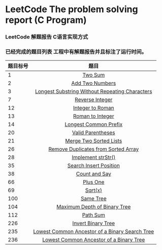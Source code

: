 # LeetCode The problem solving report (C Program)
### LeetCode 解题报告 C语言实现方式
### 已经完成的题目列表 工程中有解题报告并且标注了运行时间。

| 题目标号        | 题目           |
| -------------  |:-------------:|
| 1              | [Two Sum](https://leetcode.com/problems/two-sum/description/) |
| 2              | [Add Two Numbers](https://leetcode.com/problems/add-two-numbers/description/)      |
| 3              | [Longest Substring Without Repeating Characters](https://leetcode.com/problems/longest-substring-without-repeating-characters/description/)     |
| 7              | [Reverse Integer](https://leetcode.com/problems/reverse-integer/description/)     |
| 12             | [Integer to Roman](https://leetcode.com/problems/integer-to-roman/description/)     |
| 13             | [Roman to Integer](https://leetcode.com/problems/roman-to-integer/description/)     |
| 14             | [Longest Common Prefix](https://leetcode.com/problems/longest-common-prefix/description/)    |
| 20             | [Valid Parentheses](https://leetcode.com/problems/valid-parentheses/description/)     |
| 21             | [Merge Two Sorted Lists](https://leetcode.com/problems/merge-two-sorted-lists/description/)     |
| 26             | [Remove Duplicates from Sorted Array](https://leetcode.com/problems/remove-duplicates-from-sorted-array/description/)     |
| 28             | [Implement strStr()](https://leetcode.com/problems/implement-strstr/description/)     |
| 35             | [Search Insert Position](https://leetcode.com/problems/search-insert-position/description/)     |
| 38             | [Count and Say](https://leetcode.com/problems/count-and-say/description/)     |
| 66             | [Plus One](https://leetcode.com/problems/plus-one/description/)     |
| 69             | [Sqrt(x)](https://leetcode.com/problems/sqrtx/description/)     |
| 100            | [Same Tree](https://leetcode.com/problems/same-tree/description/)     |
| 104            | [Maximum Depth of Binary Tree](https://leetcode.com/problems/maximum-depth-of-binary-tree/description/)     |
| 112            | [ Path Sum](https://leetcode.com/problems/path-sum/description/)     |
| 226            | [Invert Binary Tree](https://leetcode.com/problems/invert-binary-tree/description/)     |
| 235            | [Lowest Common Ancestor of a Binary Search Tree](https://leetcode.com/problems/lowest-common-ancestor-of-a-binary-search-tree/description/)     |
| 236            | [Lowest Common Ancestor of a Binary Tree](https://leetcode.com/problems/lowest-common-ancestor-of-a-binary-tree/description/)     |

